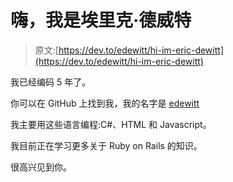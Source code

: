 # 嗨，我是埃里克·德威特

> 原文:[https://dev.to/edewitt/hi-im-eric-dewitt](https://dev.to/edewitt/hi-im-eric-dewitt)

我已经编码 5 年了。

你可以在 GitHub 上找到我，我的名字是 [edewitt](https://github.com/edewitt)

我主要用这些语言编程:C#、HTML 和 Javascript。

我目前正在学习更多关于 Ruby on Rails 的知识。

很高兴见到你。